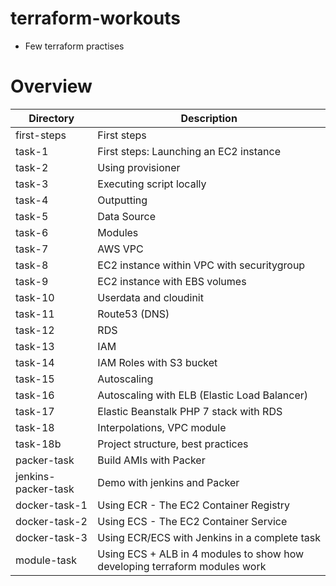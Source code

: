 # terraform-workouts

* Few terraform practises

# Overview

Directory | Description
------------ | -------------
first-steps | First steps
task-1 | First steps: Launching an EC2 instance
task-2 | Using provisioner
task-3 | Executing script locally
task-4 | Outputting
task-5 | Data Source
task-6 | Modules
task-7 | AWS VPC
task-8 | EC2 instance within VPC with securitygroup
task-9 | EC2 instance with EBS volumes
task-10 | Userdata and cloudinit
task-11 | Route53 (DNS)
task-12 | RDS
task-13 | IAM
task-14 | IAM Roles with S3 bucket
task-15 | Autoscaling
task-16 | Autoscaling with ELB (Elastic Load Balancer)
task-17 | Elastic Beanstalk PHP 7 stack with RDS
task-18 | Interpolations, VPC module
task-18b | Project structure, best practices
packer-task | Build AMIs with Packer
jenkins-packer-task | Demo with jenkins and Packer
docker-task-1 | Using ECR - The EC2 Container Registry
docker-task-2 | Using ECS - The EC2 Container Service
docker-task-3 | Using ECR/ECS with Jenkins in a complete task
module-task | Using ECS + ALB in 4 modules to show how developing terraform modules work
